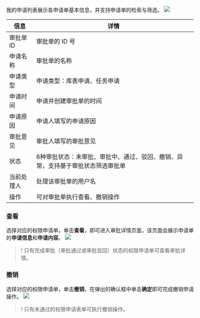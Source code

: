 我的申请列表展示各申请单基本信息，并支持申请单的检索与筛选。
![](https://qcloudimg.tencent-cloud.cn/raw/36ada5fad06d0c1116d330b25070ca86.png)

| 信息 | 详情 | 
|---------|---------|
| 审批单 ID	| 审批单的 ID 号| 
| 申请名称	| 审批单的名称| 
| 申请类型	| 申请类型：库表申请、任务申请| 
| 申请时间	| 申请并创建审批单的时间| 
| 申请原因	| 申请人填写的申请原因| 
| 审批意见	| 审批人填写的审批意见| 
| 状态	| 6种审批状态：未审批、审批中、通过、驳回、撤销、异常，支持基于审批状态筛选审批单| 
| 当前处理人	| 处理该审批单的用户名	| 
| 操作	| 可对审批单执行查看、撤销操作| 

### 查看
选择对应的权限申请单，单击**查看**，即可进入审批详情页面，该页面会展示申请单的**申请信息**和**申请内容**。
![](https://qcloudimg.tencent-cloud.cn/raw/beeec0e9eac90aa03e5fe3ad2d274cac.png)
>! 只有完成审批（审批通过或审批驳回）状态的权限申请单可查看审批详情。

### 撤销
选择对应的权限申请单，单击**撤销**，在弹出的确认框中单击**确定**即可完成撤销申请操作。
![](https://qcloudimg.tencent-cloud.cn/raw/bfd6957000d49920e632ba37a994e2ed.png)
>! 只有未通过的权限申请表单可执行撤销操作。
